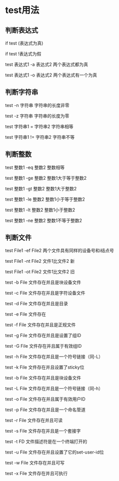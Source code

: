 # test用法

## 判断表达式

if test (表达式为真)

if test !表达式为假

test 表达式1 -a 表达式2         两个表达式都为真

test 表达式1 -o 表达式2         两个表达式有一个为真

## 判断字符串

test -n 字符串                  字符串的长度非零

test -z 字符串                  字符串的长度为零

test 字符串1 = 字符串2          字符串相等

test 字符串1 != 字符串2        字符串不等

## 判断整数

test 整数1 -eq 整数2            整数相等

test 整数1 -ge 整数2            整数1大于等于整数2

test 整数1 -gt 整数2             整数1大于整数2

test 整数1 -le 整数2             整数1小于等于整数2

test 整数1 -lt 整数2             整数1小于整数2

test 整数1 -ne 整数2            整数1不等于整数2

## 判断文件

test File1 -ef File2              两个文件具有同样的设备号和i结点号

test File1 -nt File2              文件1比文件2 新

test File1 -ot File2              文件1比文件2 旧

test -b File                      文件存在并且是块设备文件

test -c File                      文件存在并且是字符设备文件

test -d File                      文件存在并且是目录

test -e File                      文件存在

test -f File                      文件存在并且是正规文件

test -g File                      文件存在并且是设置了组ID

test -G File                      文件存在并且属于有效组ID

test -h File                      文件存在并且是一个符号链接（同-L）

test -k File                      文件存在并且设置了sticky位

test -b File                      文件存在并且是块设备文件

test -L File                      文件存在并且是一个符号链接（同-h）

test -o File                      文件存在并且属于有效用户ID

test -p File                      文件存在并且是一个命名管道

test -r File                      文件存在并且可读

test -s File                      文件存在并且是一个套接字

test -t FD                       文件描述符是在一个终端打开的

test -u File                      文件存在并且设置了它的set-user-id位

test -w File                     文件存在并且可写

test -x File                      文件存在并且可执行